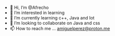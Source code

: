 - 👋 Hi, I’m @Afrecho
- 👀 I’m interested in learning
- 🌱 I’m currently learning c++, Java and Iot
- 💞️ I’m looking to collaborate on Java and css
- 📫 How to reach me ... amiguelperez@proton.me

<!---
Afrecho/Afrecho is a ✨ special ✨ repository because its `README.md` (this file) appears on your GitHub profile.
You can click the Preview link to take a look at your changes.
--->
